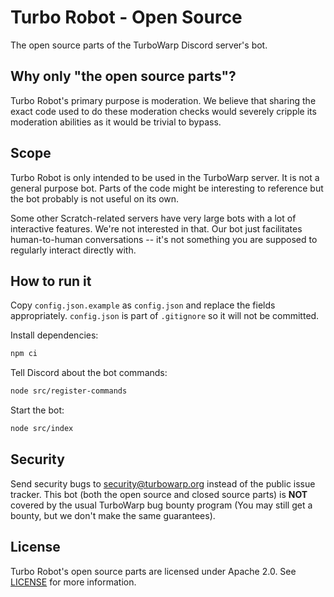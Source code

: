 # Turbo Robot - Open Source

The open source parts of the TurboWarp Discord server's bot.

## Why only "the open source parts"?

Turbo Robot's primary purpose is moderation. We believe that sharing the exact code used to do these moderation checks would severely cripple its moderation abilities as it would be trivial to bypass.

## Scope

Turbo Robot is only intended to be used in the TurboWarp server. It is not a general purpose bot. Parts of the code might be interesting to reference but the bot probably is not useful on its own.

Some other Scratch-related servers have very large bots with a lot of interactive features. We're not interested in that. Our bot just facilitates human-to-human conversations -- it's not something you are supposed to regularly interact directly with.

## How to run it

Copy `config.json.example` as `config.json` and replace the fields appropriately. `config.json` is part of `.gitignore` so it will not be committed.

Install dependencies:

```bash
npm ci
```

Tell Discord about the bot commands:

```bash
node src/register-commands
```

Start the bot:

```bash
node src/index
```

## Security

Send security bugs to security@turbowarp.org instead of the public issue tracker. This bot (both the open source and closed source parts) is **NOT** covered by the usual TurboWarp bug bounty program (You may still get a bounty, but we don't make the same guarantees).

## License

Turbo Robot's open source parts are licensed under Apache 2.0. See [LICENSE](LICENSE) for more information.
